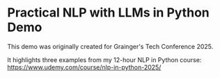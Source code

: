 # Practical NLP with LLMs in Python Demo

This demo was originally created for Grainger's Tech Conference 2025.

It highlights three examples from my 12-hour NLP in Python course: https://www.udemy.com/course/nlp-in-python-2025/
